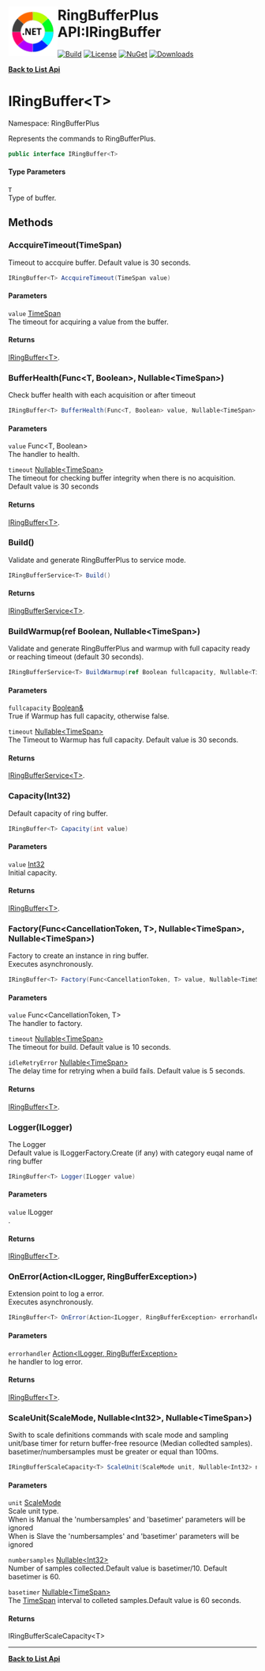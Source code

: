 # <img align="left" width="100" height="100" src="../images/icon.png">RingBufferPlus API:IRingBuffer<T> 

[![Build](https://github.com/FRACerqueira/RingBufferPlus/workflows/Build/badge.svg)](https://github.com/FRACerqueira/RingBufferPlus/actions/workflows/build.yml)
[![License](https://img.shields.io/badge/License-MIT-brightgreen.svg)](https://github.com/FRACerqueira/RingBufferPlus/blob/master/LICENSE)
[![NuGet](https://img.shields.io/nuget/v/RingBufferPlus)](https://www.nuget.org/packages/RingBufferPlus/)
[![Downloads](https://img.shields.io/nuget/dt/RingBufferPlus)](https://www.nuget.org/packages/RingBufferPlus/)

[**Back to List Api**](./apis.md)

# IRingBuffer&lt;T&gt;

Namespace: RingBufferPlus

Represents the commands to RingBufferPlus.

```csharp
public interface IRingBuffer<T>
```

#### Type Parameters

`T`<br>
Type of buffer.

## Methods

### <a id="methods-accquiretimeout"/>**AccquireTimeout(TimeSpan)**

Timeout to accquire buffer. Default value is 30 seconds.

```csharp
IRingBuffer<T> AccquireTimeout(TimeSpan value)
```

#### Parameters

`value` [TimeSpan](https://docs.microsoft.com/en-us/dotnet/api/system.timespan)<br>
The timeout for acquiring a value from the buffer.

#### Returns

[IRingBuffer&lt;T&gt;](./ringbufferplus.iringbuffer-1.md).

### <a id="methods-bufferhealth"/>**BufferHealth(Func&lt;T, Boolean&gt;, Nullable&lt;TimeSpan&gt;)**

Check buffer health with each acquisition or after timeout

```csharp
IRingBuffer<T> BufferHealth(Func<T, Boolean> value, Nullable<TimeSpan> timeout)
```

#### Parameters

`value` Func&lt;T, Boolean&gt;<br>
The handler to health.

`timeout` [Nullable&lt;TimeSpan&gt;](https://docs.microsoft.com/en-us/dotnet/api/system.nullable-1)<br>
The timeout for checking buffer integrity when there is no acquisition. Default value is 30 seconds

#### Returns

[IRingBuffer&lt;T&gt;](./ringbufferplus.iringbuffer-1.md).

### <a id="methods-build"/>**Build()**

Validate and generate RingBufferPlus to service mode.

```csharp
IRingBufferService<T> Build()
```

#### Returns

[IRingBufferService&lt;T&gt;](./ringbufferplus.iringbufferservice-1.md).

### <a id="methods-buildwarmup"/>**BuildWarmup(ref Boolean, Nullable&lt;TimeSpan&gt;)**

Validate and generate RingBufferPlus and warmup with full capacity ready or reaching timeout (default 30 seconds).

```csharp
IRingBufferService<T> BuildWarmup(ref Boolean fullcapacity, Nullable<TimeSpan> timeout)
```

#### Parameters

`fullcapacity` [Boolean&](https://docs.microsoft.com/en-us/dotnet/api/system.boolean&)<br>
True if Warmup has full capacity, otherwise false.

`timeout` [Nullable&lt;TimeSpan&gt;](https://docs.microsoft.com/en-us/dotnet/api/system.nullable-1)<br>
The Timeout to Warmup has full capacity. Default value is 30 seconds.

#### Returns

[IRingBufferService&lt;T&gt;](./ringbufferplus.iringbufferservice-1.md).

### <a id="methods-capacity"/>**Capacity(Int32)**

Default capacity of ring buffer.

```csharp
IRingBuffer<T> Capacity(int value)
```

#### Parameters

`value` [Int32](https://docs.microsoft.com/en-us/dotnet/api/system.int32)<br>
Initial capacity.

#### Returns

[IRingBuffer&lt;T&gt;](./ringbufferplus.iringbuffer-1.md).

### <a id="methods-factory"/>**Factory(Func&lt;CancellationToken, T&gt;, Nullable&lt;TimeSpan&gt;, Nullable&lt;TimeSpan&gt;)**

Factory to create an instance in ring buffer.
 <br>Executes asynchronously.

```csharp
IRingBuffer<T> Factory(Func<CancellationToken, T> value, Nullable<TimeSpan> timeout, Nullable<TimeSpan> idleRetryError)
```

#### Parameters

`value` Func&lt;CancellationToken, T&gt;<br>
The handler to factory.

`timeout` [Nullable&lt;TimeSpan&gt;](https://docs.microsoft.com/en-us/dotnet/api/system.nullable-1)<br>
The timeout for build. Default value is 10 seconds.

`idleRetryError` [Nullable&lt;TimeSpan&gt;](https://docs.microsoft.com/en-us/dotnet/api/system.nullable-1)<br>
The delay time for retrying when a build fails. Default value is 5 seconds.

#### Returns

[IRingBuffer&lt;T&gt;](./ringbufferplus.iringbuffer-1.md).

### <a id="methods-logger"/>**Logger(ILogger)**

The Logger
 <br>Default value is ILoggerFactory.Create (if any) with category euqal name of ring buffer

```csharp
IRingBuffer<T> Logger(ILogger value)
```

#### Parameters

`value` ILogger<br>
.

#### Returns

[IRingBuffer&lt;T&gt;](./ringbufferplus.iringbuffer-1.md).

### <a id="methods-onerror"/>**OnError(Action&lt;ILogger, RingBufferException&gt;)**

Extension point to log a error.
 <br>Executes asynchronously.

```csharp
IRingBuffer<T> OnError(Action<ILogger, RingBufferException> errorhandler)
```

#### Parameters

`errorhandler` [Action&lt;ILogger, RingBufferException&gt;](https://docs.microsoft.com/en-us/dotnet/api/system.action-2)<br>
he handler to log error.

#### Returns

[IRingBuffer&lt;T&gt;](./ringbufferplus.iringbuffer-1.md).

### <a id="methods-scaleunit"/>**ScaleUnit(ScaleMode, Nullable&lt;Int32&gt;, Nullable&lt;TimeSpan&gt;)**

Swith to scale definitions commands with scale mode and sampling unit/base timer for return buffer-free resource (Median colledted samples).
 <br>basetimer/numbersamples must be greater or equal than 100ms.

```csharp
IRingBufferScaleCapacity<T> ScaleUnit(ScaleMode unit, Nullable<Int32> numbersamples, Nullable<TimeSpan> basetimer)
```

#### Parameters

`unit` [ScaleMode](./ringbufferplus.scalemode.md)<br>
Scale unit type.
 <br>When  is Manual the 'numbersamples' and 'basetimer' parameters will be ignored<br>When  is Slave the 'numbersamples' and 'basetimer' parameters will be ignored

`numbersamples` [Nullable&lt;Int32&gt;](https://docs.microsoft.com/en-us/dotnet/api/system.nullable-1)<br>
Number of samples collected.Default value is basetimer/10. Default basetimer is 60.

`basetimer` [Nullable&lt;TimeSpan&gt;](https://docs.microsoft.com/en-us/dotnet/api/system.nullable-1)<br>
The [TimeSpan](https://docs.microsoft.com/en-us/dotnet/api/system.timespan) interval to colleted samples.Default value is 60 seconds.

#### Returns

IRingBufferScaleCapacity&lt;T&gt;


- - -
[**Back to List Api**](./apis.md)